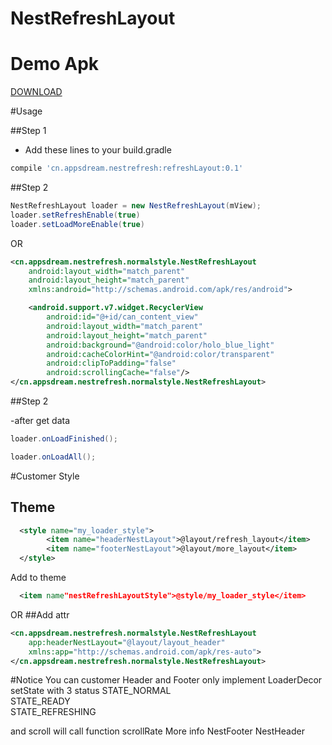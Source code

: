 # NestRefreshLayout

# Demo Apk

<a href="https://github.com/anzewei/ParallaxBackLayout/blob/master/ext/demo.apk?raw=true">DOWNLOAD</a>

#Usage

##Step 1
- Add these lines to your build.gradle

``` groovy
compile 'cn.appsdream.nestrefresh:refreshLayout:0.1'
``` 
##Step 2

``` java
NestRefreshLayout loader = new NestRefreshLayout(mView);
loader.setRefreshEnable(true)
loader.setLoadMoreEnable(true)
``` 
OR
``` xml
<cn.appsdream.nestrefresh.normalstyle.NestRefreshLayout
    android:layout_width="match_parent"
    android:layout_height="match_parent"
    xmlns:android="http://schemas.android.com/apk/res/android">

    <android.support.v7.widget.RecyclerView
        android:id="@+id/can_content_view"
        android:layout_width="match_parent"
        android:layout_height="match_parent"
        android:background="@android:color/holo_blue_light"
        android:cacheColorHint="@android:color/transparent"
        android:clipToPadding="false"
        android:scrollingCache="false"/>
</cn.appsdream.nestrefresh.normalstyle.NestRefreshLayout>
``` 
##Step 2

-after get data

``` java
loader.onLoadFinished();
``` 
``` java
loader.onLoadAll();
``` 

#Customer Style
## Theme
```xml
  <style name="my_loader_style">
        <item name="headerNestLayout">@layout/refresh_layout</item>
        <item name="footerNestLayout">@layout/more_layout</item>
  </style>
``` 
  Add to theme
  
```xml
  <item name"nestRefreshLayoutStyle">@style/my_loader_style</item>
```
OR 
##Add attr

```xml
<cn.appsdream.nestrefresh.normalstyle.NestRefreshLayout
    app:headerNestLayout="@layout/layout_header"
    xmlns:app="http://schemas.android.com/apk/res-auto">
</cn.appsdream.nestrefresh.normalstyle.NestRefreshLayout>
``` 

#Notice
  You can customer Header and Footer only implement LoaderDecor
  setState with 3 status
  STATE_NORMAL     
  STATE_READY       
  STATE_REFRESHING 
  
  and scroll will call function
  scrollRate
  More info NestFooter NestHeader
